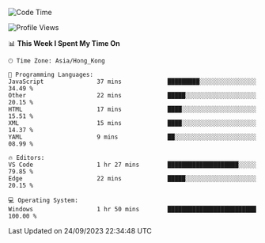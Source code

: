 <!--START_SECTION:waka-->
![Code Time](http://img.shields.io/badge/Code%20Time-60%20hrs%2053%20mins-blue)

![Profile Views](http://img.shields.io/badge/Profile%20Views-0-blue)

📊 **This Week I Spent My Time On** 

```text
🕑︎ Time Zone: Asia/Hong_Kong

💬 Programming Languages: 
JavaScript               37 mins             █████████░░░░░░░░░░░░░░░░   34.49 % 
Other                    22 mins             █████░░░░░░░░░░░░░░░░░░░░   20.15 % 
HTML                     17 mins             ████░░░░░░░░░░░░░░░░░░░░░   15.51 % 
XML                      15 mins             ████░░░░░░░░░░░░░░░░░░░░░   14.37 % 
YAML                     9 mins              ██░░░░░░░░░░░░░░░░░░░░░░░   08.99 % 

🔥 Editors: 
VS Code                  1 hr 27 mins        ████████████████████░░░░░   79.85 % 
Edge                     22 mins             █████░░░░░░░░░░░░░░░░░░░░   20.15 % 

💻 Operating System: 
Windows                  1 hr 50 mins        █████████████████████████   100.00 % 
```


 Last Updated on 24/09/2023 22:34:48 UTC
<!--END_SECTION:waka-->
